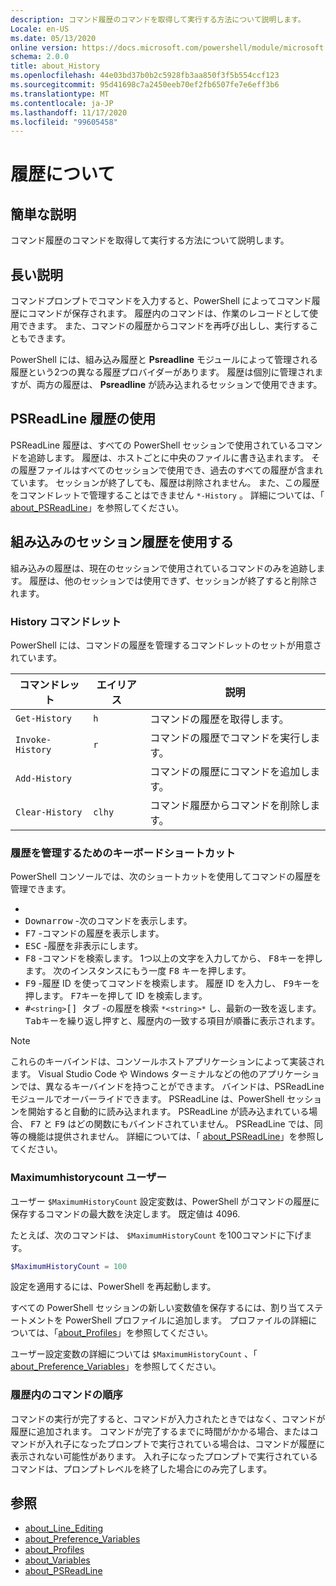 ```yaml
---
description: コマンド履歴のコマンドを取得して実行する方法について説明します。
Locale: en-US
ms.date: 05/13/2020
online version: https://docs.microsoft.com/powershell/module/microsoft.powershell.core/about/about_history?view=powershell-7.2&WT.mc_id=ps-gethelp
schema: 2.0.0
title: about_History
ms.openlocfilehash: 44e03bd37b0b2c5928fb3aa850f3f5b554ccf123
ms.sourcegitcommit: 95d41698c7a2450eeb70ef2fb6507fe7e6eff3b6
ms.translationtype: MT
ms.contentlocale: ja-JP
ms.lasthandoff: 11/17/2020
ms.locfileid: "99605458"
---
```

# <a name="about-history"></a>履歴について

## <a name="short-description"></a>簡単な説明
コマンド履歴のコマンドを取得して実行する方法について説明します。

## <a name="long-description"></a>長い説明

コマンドプロンプトでコマンドを入力すると、PowerShell によってコマンド履歴にコマンドが保存されます。 履歴内のコマンドは、作業のレコードとして使用できます。 また、コマンドの履歴からコマンドを再呼び出しし、実行することもできます。

PowerShell には、組み込み履歴と **Psreadline** モジュールによって管理される履歴という2つの異なる履歴プロバイダーがあります。 履歴は個別に管理されますが、両方の履歴は、 **Psreadline** が読み込まれるセッションで使用できます。

## <a name="using-the-psreadline-history"></a>PSReadLine 履歴の使用

PSReadLine 履歴は、すべての PowerShell セッションで使用されているコマンドを追跡します。
履歴は、ホストごとに中央のファイルに書き込まれます。 その履歴ファイルはすべてのセッションで使用でき、過去のすべての履歴が含まれています。 セッションが終了しても、履歴は削除されません。 また、この履歴をコマンドレットで管理することはできません `*-History` 。 詳細については、「 [about_PSReadLine](../../PSReadLine/About/about_PSReadLine.md)」を参照してください。

## <a name="using-the-built-in-session-history"></a>組み込みのセッション履歴を使用する

組み込みの履歴は、現在のセッションで使用されているコマンドのみを追跡します。 履歴は、他のセッションでは使用できず、セッションが終了すると削除されます。

### <a name="history-cmdlets"></a>History コマンドレット

PowerShell には、コマンドの履歴を管理するコマンドレットのセットが用意されています。

| コマンドレット           | エイリアス  | 説明                                |
| ---------------- | ------ | ------------------------------------------ |
| `Get-History`    | `h`    | コマンドの履歴を取得します。                  |
| `Invoke-History` | `r`    | コマンドの履歴でコマンドを実行します。     |
| `Add-History`    |        | コマンドの履歴にコマンドを追加します。     |
| `Clear-History`  | `clhy` | コマンド履歴からコマンドを削除します。 |

### <a name="keyboard-shortcuts-for-managing-history"></a>履歴を管理するためのキーボードショートカット

PowerShell コンソールでは、次のショートカットを使用してコマンドの履歴を管理できます。

- [ <kbd>Uparrow</kbd> ]: 前のコマンドを表示します。
- <kbd>Downarrow</kbd> -次のコマンドを表示します。
- <kbd>F7</kbd> -コマンドの履歴を表示します。
- <kbd>ESC</kbd> -履歴を非表示にします。
- <kbd>F8</kbd> -コマンドを検索します。 1つ以上の文字を入力してから、 <kbd>F8</kbd>キーを押します。 次のインスタンスにもう一度 <kbd>F8</kbd> キーを押します。
- <kbd>F9</kbd> -履歴 ID を使ってコマンドを検索します。 履歴 ID を入力し、 <kbd>F9</kbd>キーを押します。 <kbd>F7</kbd>キーを押して ID を検索します。
- <kbd>#</kbd>`<string>`</kbd><kbd>[] タブ</kbd> -の履歴を検索 `*<string>*` し、最新の一致を返します。 <kbd>Tab</kbd>キーを繰り返し押すと、履歴内の一致する項目が順番に表示されます。

> [!NOTE]
> これらのキーバインドは、コンソールホストアプリケーションによって実装されます。 Visual Studio Code や Windows ターミナルなどの他のアプリケーションでは、異なるキーバインドを持つことができます。 バインドは、PSReadLine モジュールでオーバーライドできます。 PSReadLine は、PowerShell セッションを開始すると自動的に読み込まれます。
> PSReadLine が読み込まれている場合、 <kbd>F7</kbd> と <kbd>F9</kbd> はどの関数にもバインドされていません。 PSReadLine では、同等の機能は提供されません。 詳細については、「 [about_PSReadLine](../../PSReadLine/About/about_PSReadLine.md)」を参照してください。

### <a name="maximumhistorycount"></a>Maximumhistorycount ユーザー

ユーザー `$MaximumHistoryCount` 設定変数は、PowerShell がコマンドの履歴に保存するコマンドの最大数を決定します。 既定値は
4096.

たとえば、次のコマンドは、 `$MaximumHistoryCount` を100コマンドに下げます。

```powershell
$MaximumHistoryCount = 100
```

設定を適用するには、PowerShell を再起動します。

すべての PowerShell セッションの新しい変数値を保存するには、割り当てステートメントを PowerShell プロファイルに追加します。 プロファイルの詳細については、「[about_Profiles](about_Profiles.md)」を参照してください。

ユーザー設定変数の詳細については `$MaximumHistoryCount` 、「 [about_Preference_Variables](about_Preference_Variables.md)」を参照してください。

### <a name="order-of-commands-in-the-history"></a>履歴内のコマンドの順序

コマンドの実行が完了すると、コマンドが入力されたときではなく、コマンドが履歴に追加されます。 コマンドが完了するまでに時間がかかる場合、またはコマンドが入れ子になったプロンプトで実行されている場合は、コマンドが履歴に表示されない可能性があります。 入れ子になったプロンプトで実行されているコマンドは、プロンプトレベルを終了した場合にのみ完了します。

## <a name="see-also"></a>参照

- [about_Line_Editing](about_Line_Editing.md)
- [about_Preference_Variables](about_Preference_Variables.md)
- [about_Profiles](about_Profiles.md)
- [about_Variables](about_Variables.md)
- [about_PSReadLine](../../PSReadLine/About/about_PSReadLine.md)

